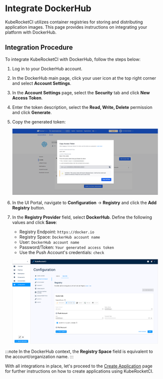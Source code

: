 # Integrate DockerHub

<head>
  <link rel="canonical" href="https://docs.kuberocketci.io/docs/quick-start/integrate-container-registry/" />
</head>

KubeRocketCI utilizes container registries for storing and distributing application images. This page provides instructions on integrating your platform with DockerHub.

## Integration Procedure

To integrate KubeRocketCI with DockerHub, follow the steps below:

1. Log in to your DockerHub account.

2. In the DockerHub main page, click your user icon at the top right corner and select **Account Settings**.

3. In the **Account Settings** page, select the **Security** tab and click **New Access Token**.

4. Enter the token description, select the **Read, Write, Delete** permission and click **Generate**.

5. Copy the generated token:

    ![DockerHub token](../assets/quick-start/dockerhub_token.png "DockerHub token")

6. In the UI Portal, navigate to **Configuration** -> **Registry** and click the **Add Registry** button.

7. In the **Registry Provider** field, select **DockerHub**. Define the following values and click **Save**:

    - Registry Endpoint: `https://docker.io`
    - Registry Space: `DockerHub account name`
    - User: `DockerHub account name`
    - Password/Token: `Your generated access token`
    - Use the Push Account's credentials: `check`

    ![DockerHub integration](../assets/quick-start/integrate_docker.png "DockerHub integration")

:::note
  In the DockerHub context, the **Registry Space** field is equivalent to the account/organization name.
:::

With all integrations in place, let's proceed to the [Create Application](./create-application.md) page for further instructions on how to create applications using KubeRocketCI.
